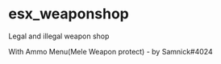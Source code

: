# esx_weaponshop
Legal and illegal weapon shop

With Ammo Menu(Mele Weapon protect) - by Samnick#4024

